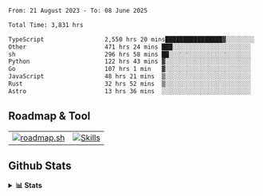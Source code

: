 <!--START_SECTION:waka-->

```txt
From: 21 August 2023 - To: 08 June 2025

Total Time: 3,831 hrs

TypeScript                 2,550 hrs 20 mins████████████████▓░░░░░░░░   66.57 %
Other                      471 hrs 24 mins ███░░░░░░░░░░░░░░░░░░░░░░   12.31 %
sh                         296 hrs 58 mins ██░░░░░░░░░░░░░░░░░░░░░░░   07.75 %
Python                     122 hrs 43 mins ▓░░░░░░░░░░░░░░░░░░░░░░░░   03.20 %
Go                         107 hrs 1 min   ▓░░░░░░░░░░░░░░░░░░░░░░░░   02.79 %
JavaScript                 48 hrs 21 mins  ▒░░░░░░░░░░░░░░░░░░░░░░░░   01.26 %
Rust                       32 hrs 52 mins  ▒░░░░░░░░░░░░░░░░░░░░░░░░   00.86 %
Astro                      13 hrs 36 mins  ░░░░░░░░░░░░░░░░░░░░░░░░░   00.36 %
```

<!--END_SECTION:waka-->

## Roadmap & Tool
<table align="center">
  <tr>
    <td>
      <a href="https://roadmap.sh">
        <img src="https://roadmap.sh/card/tall/6505f3e78dfc79db2fff8e3e?variant=dark" alt="roadmap.sh" />
      </a>
    </td>
    <td>
      <a href="https://github.com/chaninlaw">
        <img src="https://skillicons.dev/icons?i=js,typescript,nodejs,nestjs,react,next,astro,html,css,tailwind,postgres,prisma,docker,git,rust,go&perline=7&theme=dark" alt="Skills" />
      </a>
    </td>
  </tr>
</table>

## Github Stats
<details close>
  <summary><b>📊 Stats</b></summary>
  <div align="center">
    
<picture>
  <source
    srcset="https://github-readme-stats.vercel.app/api?username=chaninlaw&show_icons=true&theme=dark"
    media="(prefers-color-scheme: dark)"
  />
  <source
    srcset="https://github-readme-stats.vercel.app/api?username=chaninlaw&show_icons=true"
    media="(prefers-color-scheme: light), (prefers-color-scheme: no-preference)"
  />
  <img src="https://github-readme-stats.vercel.app/api?username=chaninlaw&show_icons=true" />
</picture>
    
<picture>
  <source
    srcset="https://github-readme-stats.vercel.app/api/top-langs/?username=chaninlaw&layout=donut&theme=dark"
    media="(prefers-color-scheme: dark)"
  />
  <source
    srcset="https://github-readme-stats.vercel.app/api/top-langs/?username=chaninlaw&layout=donut"
    media="(prefers-color-scheme: light), (prefers-color-scheme: no-preference)"
  />
  <img src="https://github-readme-stats.vercel.app/api/top-langs/?username=chaninlaw&layout=donut" />
</picture>
    
  </div>
  
</details>

